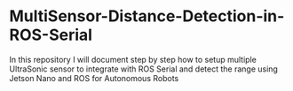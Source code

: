 # MultiSensor-Distance-Detection-in-ROS-Serial
In this repository I will document step by step how to setup multiple UltraSonic sensor to integrate with ROS Serial and detect the range using Jetson Nano and ROS for Autonomous Robots
